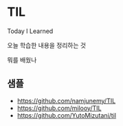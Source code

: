 # TIL

Today I Learned

오늘 학습한 내용을 정리하는 것

뭐를 배웠나

## 샘플
- https://github.com/namjunemy/TIL
- https://github.com/milooy/TIL
- https://github.com/YutoMizutani/til
